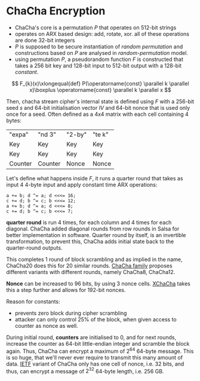 # ChaCha Encryption

- ChaCha's core is a permutation $P$ that operates on 512-bit strings
- operates on ARX based design: add, rotate, xor. all of these operations are done 32-bit integers
- $P$ is supposed to be secure instantiation of *random permutation* and constructions based on $P$ are analysed in *random-permutation* model.
- using permutation $P$, a pseudorandom function $F$ is constructed that takes a 256 bit key and 128-bit input to 512-bit output with a 128-bit *constant*.

$$
F_{k}(x)\xlongequal{def} P(\operatorname{const} \parallel k \parallel x)\boxplus \operatorname{const} \parallel k \parallel x
$$

Then, chacha stream cipher's internal state is defined using $F$ with a 256-bit seed $s$ and 64-bit initialisation vector $IV$ and 64-bit nonce that is used only once for a seed. Often defined as a 4x4 matrix with each cell containing 4 bytes:

|         |         |        |        |
| ------- | ------- | ------ | ------ |
| "expa"  | "nd 3"  | "2-by" | "te k" |
| Key     | Key     | Key    | Key    |
| Key     | Key     | Key    | Key    |
| Counter | Counter | Nonce  | Nonce  |


Let's define what happens inside $F$, it runs a quarter round that takes as input 4 4-byte input and apply constant time ARX operations:

```
a += b; d ^= a; d <<<= 16;
c += d; b ^= c; b <<<= 12;
a += b; d ^= a; d <<<= 8;
c += d; b ^= c; b <<<= 7;
```

**quarter round** is run 4 times, for each column and 4 times for each diagonal. ChaCha added diagonal rounds from row rounds in Salsa for better implementation in software. Quarter round by itself, is an invertible transformation, to prevent this, ChaCha adds initial state back to the quarter-round outputs.

This completes 1 round of block scrambling and as implied in the name, ChaCha20 does this for 20 similar rounds. [ChaCha family][chacha-family] proposes different variants with different rounds, namely ChaCha8, ChaCha12.

**Nonce** can be increased to 96 bits, by using 3 nonce cells. [XChaCha][xchacha] takes this a step further and allows for 192-bit nonces.

Reason for constants:
- prevents zero block during cipher scrambling
- attacker can only control 25% of the block, when given access to counter as nonce as well.

During initial round, **counters** are initialised to 0, and for next rounds, increase the counter as 64-bit little-endian integer and scramble the block again. Thus, ChaCha can encrypt a maximum of $2^{64}$ 64-byte message. This is so huge, that we'll never ever require to transmit this many amount of data. [IETF][ietf] variant of ChaCha only has one cell of nonce, i.e. 32 bits, and thus, can encrypt a message of $2^{32}$ 64-byte length, i.e. 256 GB.

[uct]: <https://www.cryptography-textbook.com/book/>
[ietf]: <https://datatracker.ietf.org/doc/html/rfc8439>
[xchacha]: <https://www.cryptopp.com/wiki/XChaCha20>
[salsa]: <https://cr.yp.to/snuffle.html>
[chacha]: <https://cr.yp.to/chacha.html>
[chacha-family]: <https://cr.yp.to/chacha/chacha-20080128.pdf>